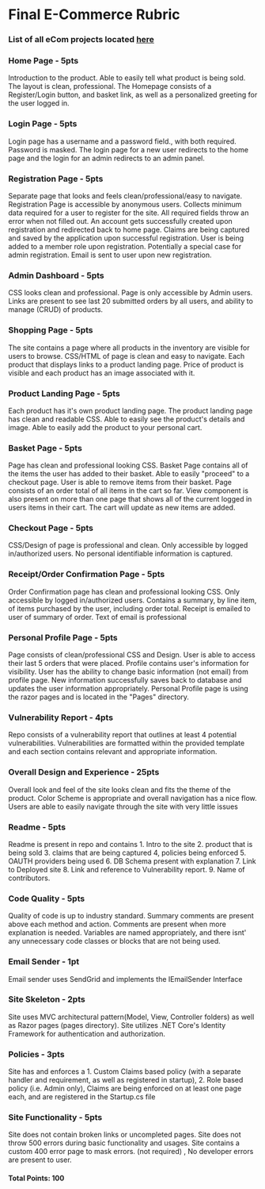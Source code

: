 # Final E-Commerce Rubric 
 
### List of all eCom projects located [here](Rubric)

### Home Page - 5pts
Introduction to the product. Able to easily tell what product is being sold. The layout is clean, professional. The Homepage consists of a Register/Login button, and basket link, as well as a personalized greeting for the user logged in.
 

### Login Page - 5pts
Login page has a username and a password field., with both required. Password is masked. The login page for a new user redirects to the home page and the login for an admin redirects to an admin panel.
 

### Registration Page  - 5pts
Separate page that looks and feels clean/professional/easy to navigate. Registration Page is accessible by anonymous users. Collects minimum data required for a user to register for the site. All required fields throw an error when not filled out. An account gets successfully created upon registration and redirected back to home page. Claims are being captured and saved by the application upon successful registration. User is being added to a member role upon registration. Potentially a special case for admin registration. Email is sent to user upon new registration.
 
### Admin Dashboard  - 5pts
CSS looks clean and professional. Page is only accessible by Admin users. Links are present to see last 20 submitted orders by all users, and ability to manage (CRUD) of products.

 
### Shopping Page - 5pts 
The site contains a page where all products in the inventory are visible for users to browse. CSS/HTML of page is clean and easy to navigate. Each product that displays links to a product landing page. Price of product is visible and each product has an image associated with it.
 
### Product Landing Page - 5pts
Each product has it's own product landing page. The product landing page has clean and readable CSS. Able to easily see the product's details and image. Able to easily add the product to your personal cart.

 
### Basket Page - 5pts 
Page has clean and professional looking CSS. Basket Page contains all of the items the user has added to their basket. Able to easily "proceed" to a checkout page. User is able to remove items from their basket. Page consists of an order total of all items in the cart so far. View component is also present on more than one page that shows all of the current logged in users items in their cart. The cart will update as new items are added.

 
### Checkout Page - 5pts
CSS/Design of page is professional and clean. Only accessible by logged in/authorized users. No personal identifiable information is captured.

 
### Receipt/Order Confirmation Page - 5pts
Order Confirmation page has clean and professional looking CSS. Only accessible by logged in/authorized users. Contains a summary, by line item, of items purchased by the user, including order total. Receipt is emailed to user of summary of order. Text of email is professional

 
### Personal Profile Page - 5pts
Page consists of clean/professional CSS and Design. User is able to access their last 5 orders that were placed. Profile contains user's information for visibility. User has the ability to change basic information (not email) from profile page. New information successfully saves back to database and updates the user information appropriately. Personal Profile page is using the razor pages and is located in the "Pages" directory.
 
### Vulnerability Report - 4pts
Repo consists of a vulnerability report that outlines at least 4 potential vulnerabilities. Vulnerabilities are formatted within the provided template and each section contains relevant and appropriate information.

 
### Overall Design and Experience - 25pts
Overall look and feel of the site looks clean and fits the theme of the product. Color Scheme is appropriate and overall navigation has a nice flow. Users are able to easily navigate through the site with very little issues

 
### Readme - 5pts 
Readme is present in repo and contains 1. Intro to the site 2. product that is being sold 3. claims that are being captured 4, policies being enforced 5. OAUTH providers being used 6. DB Schema present with explanation 7. Link to Deployed site 8. Link and reference to Vulnerability report. 9. Name of contributors.

 
### Code Quality - 5pts
Quality of code is up to industry standard. Summary comments are present above each method and action. Comments are present when more explanation is needed. Variables are named appropriately, and there isnt' any unnecessary code classes or blocks that are not being used.
 
### Email Sender - 1pt
Email sender uses SendGrid and implements the IEmailSender Interface

 
### Site Skeleton - 2pts
Site uses MVC architectural pattern(Model, View, Controller folders) as well as Razor pages (pages directory). Site utilizes .NET Core's Identity Framework for authentication and authorization.

 
### Policies - 3pts
Site has and enforces a 1. Custom Claims based policy (with a separate handler and requirement, as well as registered in startup), 2. Role based policy (i.e. Admin only), Claims are being enforced on at least one page each, and are registered in the Startup.cs file

 
### Site Functionality - 5pts
Site does not contain broken links or uncompleted pages. Site does not throw 500 errors during basic functionality and usages. Site contains a custom 400 error page to mask errors. (not required) , No developer errors are present to user.

#### Total Points: 100 
